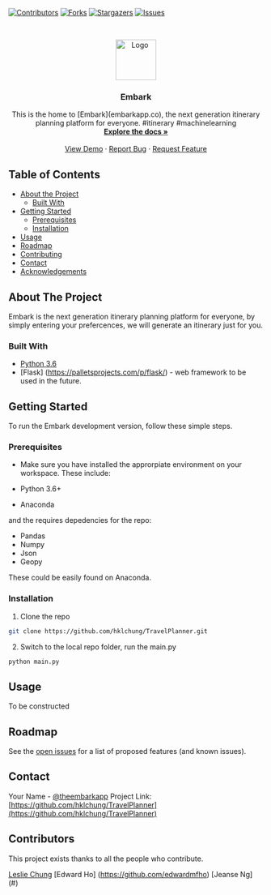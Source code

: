 [![Contributors][contributors-shield]][contributors-url]
[![Forks][forks-shield]][forks-url]
[![Stargazers][stars-shield]][stars-url]
[![Issues][issues-shield]][issues-url]



<!-- PROJECT LOGO -->
<br />
<p align="center">
  <a href="https://github.com/hklchung/repo">
    <img src="https://scontent-syd2-1.xx.fbcdn.net/v/t1.0-9/88099705_114743766784417_1251650459005878272_n.png?_nc_cat=106&_nc_sid=e007fa&_nc_oc=AQlP56J-Nt5Je3oH09o6ZgvIwtgIIUzfoP49wKEH50ZSTuPw6pEJ8cLXYwu6NRxnTHY&_nc_ht=scontent-syd2-1.xx&oh=ad9ee1c94384a5b508bd25579a1f7681&oe=5EB5114F" alt="Logo" width="80" height="80">
  </a>

  <h3 align="center">Embark</h3>

  <p align="center">
    This is the home to [Embark](embarkapp.co), the next generation itinerary planning platform for everyone. #itinerary #machinelearning
    <br />
    <a href="https://github.com/hklchung/TravelPlanner"><strong>Explore the docs »</strong></a>
    <br />
    <br />
    <a href="https://github.com/hklchung/TravelPlanner">View Demo</a>
    ·
    <a href="https://github.com/hklchung/TravelPlanner/issues">Report Bug</a>
    ·
    <a href="https://github.com/hklchung/TravelPlanner/issues">Request Feature</a>
  </p>
</p>



<!-- TABLE OF CONTENTS -->
## Table of Contents

* [About the Project](#about-the-project)
  * [Built With](#built-with)
* [Getting Started](#getting-started)
  * [Prerequisites](#prerequisites)
  * [Installation](#installation)
* [Usage](#usage)
* [Roadmap](#roadmap)
* [Contributing](#contributing)
* [Contact](#contact)
* [Acknowledgements](#acknowledgements)



<!-- ABOUT THE PROJECT -->
## About The Project

Embark is the next generation itinerary planning platform for everyone, by simply entering your 
prefercences, we will generate an itinerary just for you. 

### Built With

* [Python 3.6](https://www.python.org/downloads/release/python-368/) 
* [Flask] (https://palletsprojects.com/p/flask/) - web framework to be used in the future.



<!-- GETTING STARTED -->
## Getting Started

To run the Embark development version, follow these simple steps.

### Prerequisites

* Make sure you have installed the approrpiate environment on your workspace. These include:

* Python 3.6+
* Anaconda

and the requires depedencies for the repo:

* Pandas
* Numpy
* Json
* Geopy

These could be easily found on Anaconda. 

### Installation
 
1. Clone the repo
```sh
git clone https://github.com/hklchung/TravelPlanner.git
```
2. Switch to the local repo folder, run the main.py
```sh
python main.py
```



<!-- USAGE EXAMPLES -->
## Usage

To be constructed



<!-- ROADMAP -->
## Roadmap

See the [open issues](https://github.com/hklchung/TravelPlanner/issues) for a list of proposed features (and known issues).


<!-- CONTACT -->
## Contact

Your Name - [@theembarkapp](https://twitter.com/theembarkapp)
Project Link: [https://github.com/hklchung/TravelPlanner](https://github.com/hklchung/TravelPlanner)



<!-- CONTRIBUTORS -->

## Contributors
This project exists thanks to all the people who contribute. 

  
  [Leslie Chung](https://github.com/hklchung)
  [Edward Ho] (https://github.com/edwardmfho)
  [Jeanse Ng] (#)



<!-- MARKDOWN LINKS & IMAGES -->
<!-- https://www.markdownguide.org/basic-syntax/#reference-style-links -->
[contributors-shield]: https://img.shields.io/github/contributors/hklchung/TravelPlanner.svg?style=flat-square
[contributors-url]: https://github.com/hklchung/TravelPlanner/graphs/contributors
[forks-shield]: https://img.shields.io/github/forks/hklchung/TravelPlanner.svg?style=flat-square
[forks-url]: https://github.com/hklchung/TravelPlanner/network/members
[stars-shield]: https://img.shields.io/github/stars/hklchung/TravelPlanner.svg?style=flat-square
[stars-url]: https://github.com/hklchung/TravelPlanner/stargazers
[issues-shield]: https://img.shields.io/github/issues/hklchung/TravelPlanner.svg?style=flat-square
[issues-url]: https://github.com/hklchung/TravelPlanner/issues

